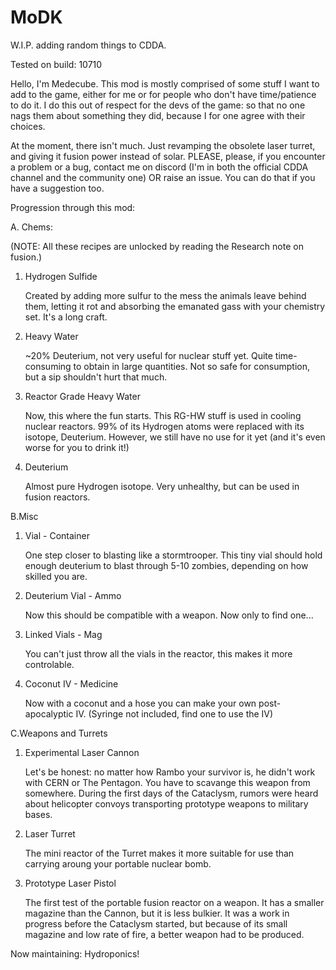 # MoDK
W.I.P. adding random things to CDDA.

Tested on build: 10710

  Hello, I'm Medecube. This mod is mostly comprised of some stuff I want to add to the game, either for me or for people who don't have time/patience to do it. I do this out of respect for the devs of the game: so that no one nags them about something they did, because I for one agree with their choices.


  At the moment, there isn't much. Just revamping the obsolete laser turret, and giving it fusion power instead of solar. PLEASE, please, if you encounter a problem or a bug, contact me on discord (I'm in both the official CDDA channel and the community one) OR raise an issue. You can do that if you have a suggestion too. 
  
Progression through this mod:


  A. Chems:
  
  (NOTE: All these recipes are unlocked by reading the Research note on fusion.)
  
  
  1. Hydrogen Sulfide
    
      Created by adding more sulfur to the mess the animals leave behind them, letting it rot and absorbing the emanated gass with your chemistry set. It's a long craft.
      
      
   2. Heavy Water
    
      ~20% Deuterium, not very useful for nuclear stuff yet. Quite time-consuming to obtain in large quantities. Not so safe for consumption, but a sip shouldn't hurt that much.
      
      
   3. Reactor Grade Heavy Water
    
      Now, this where the fun starts. This RG-HW stuff is used in cooling nuclear reactors. 99% of its Hydrogen atoms were replaced with its isotope, Deuterium. However, we still have no use for it yet (and it's even worse for you to drink it!)
      
      
   4. Deuterium
    
      Almost pure Hydrogen isotope. Very unhealthy, but can be used in fusion reactors.
   
   
  B.Misc
  
  
   1. Vial - Container
   
      One step closer to blasting like a stormtrooper. This tiny vial should hold enough deuterium to blast through 5-10 zombies, depending on how skilled you are.
      
      
   2. Deuterium Vial - Ammo
    
      Now this should be compatible with a weapon. Now only to find one...
      
   3. Linked Vials - Mag
   
      You can't just throw all the vials in the reactor, this makes it more controlable.
      
   4. Coconut IV - Medicine
   
      Now with a coconut and a hose you can make your own post-apocalyptic IV. (Syringe not included, find one to use the IV)
      

  C.Weapons and Turrets
  
  
   1. Experimental Laser Cannon
    
      Let's be honest: no matter how Rambo your survivor is, he didn't work with CERN or The Pentagon. You have to scavange this weapon from somewhere. During the first days of the Cataclysm, rumors were heard about helicopter convoys transporting prototype weapons to military bases.
      
      
   2. Laser Turret
    
      The mini reactor of the Turret makes it more suitable for use than carrying aroung your portable nuclear bomb. 
      
    
   3. Prototype Laser Pistol
      
      The first test of the portable fusion reactor on a weapon. It has a smaller magazine than the Cannon, but it is less bulkier. It was a work in progress before the Cataclysm started, but because of its small magazine and low rate of fire, a better weapon had to be produced.
      
   

Now maintaining: Hydroponics!

